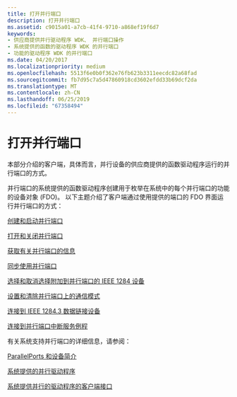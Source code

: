 ```yaml
---
title: 打开并行端口
description: 打开并行端口
ms.assetid: c9015a01-a7cb-41f4-9710-a868ef19f6d7
keywords:
- 供应商提供并行驱动程序 WDK、 并行端口操作
- 系统提供的函数的驱动程序 WDK 的并行端口
- 功能的驱动程序 WDK 的并行端口
ms.date: 04/20/2017
ms.localizationpriority: medium
ms.openlocfilehash: 5513f6e0b0f362e76fb623b3311eecdc82a68fad
ms.sourcegitcommit: fb7d95c7a5d47860918cd3602efdd33b69dcf2da
ms.translationtype: MT
ms.contentlocale: zh-CN
ms.lasthandoff: 06/25/2019
ms.locfileid: "67358494"
---
```

# <a name="operating-a-parallel-port"></a>打开并行端口





本部分介绍的客户端，具体而言，并行设备的供应商提供的函数驱动程序运行的并行端口的方式。

并行端口的系统提供的函数驱动程序创建用于枚举在系统中的每个并行端口的功能的设备对象 (FDO)。 以下主题介绍了客户端通过使用提供的端口的 FDO 界面运行并行端口的方式：

[创建和启动并行端口](creating-and-starting-a-parallel-port.md)

[打开和关闭并行端口](opening-and-closing-a-parallel-port.md)

[获取有关并行端口的信息](obtaining-information-about-a-parallel-port.md)

[同步使用并行端口](synchronizing-the-use-of-a-parallel-port.md)

[选择和取消选择附加到并行端口的 IEEE 1284 设备](selecting-and-deselecting-an-ieee-1284-device-attached-to-a-parallel-p.md)

[设置和清除并行端口上的通信模式](setting-and-clearing-the-communication-mode-on-a-parallel-port.md)

[连接到 IEEE 1284.3 数据链接设备](connecting-to-an-ieee-1284-3-data-link-device.md)

[连接到并行端口中断服务例程](connecting-an-interrupt-service-routine-to-a-parallel-port.md)

有关系统支持并行端口的详细信息，请参阅：

[ParallelPorts 和设备简介](introduction-to-parallel-ports-and-devices.md)

[系统提供的并行驱动程序](system-supplied-parallel-drivers.md)

[系统提供并行的驱动程序的客户端接口](https://docs.microsoft.com/windows-hardware/drivers/ddi/content/index)

 

 




